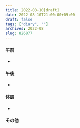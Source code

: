 ```yaml
---
title: 2022-08-10[draft]
date: 2022-08-10T21:00:00+09:00
draft: false
tags: ["diary", ""]
archives: 2022-08
slug: 826877
---
```

#### 午前
- 
#### 午後
- 
#### 体調
- 
#### その他